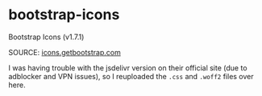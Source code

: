 # bootstrap-icons
Bootstrap Icons (v1.7.1)  

SOURCE: [icons.getbootstrap.com](https://icons.getbootstrap.com)  

I was having trouble with the jsdelivr version on their official site (due to adblocker and VPN issues), so I reuploaded the `.css` and `.woff2` files over here.
